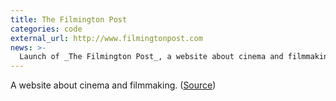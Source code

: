 ```yaml
---
title: The Filmington Post
categories: code
external_url: http://www.filmingtonpost.com
news: >-
  Launch of _The Filmington Post_, a website about cinema and filmmaking.
---
```


A website about cinema and filmmaking. ([Source][])

[source]: https://github.com/filmingtonpost/filmingtonpost.github.io
